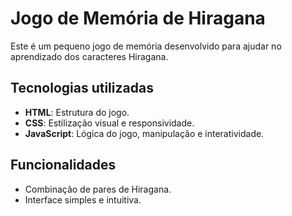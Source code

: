 # Jogo de Memória de Hiragana

Este é um pequeno jogo de memória desenvolvido para ajudar no aprendizado dos caracteres Hiragana.

## Tecnologias utilizadas
- **HTML**: Estrutura do jogo.
- **CSS**: Estilização visual e responsividade.
- **JavaScript**: Lógica do jogo, manipulação e interatividade.

## Funcionalidades
- Combinação de pares de Hiragana.
- Interface simples e intuitiva.
